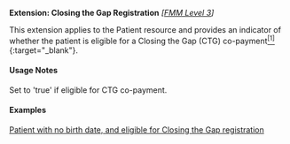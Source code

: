 **Extension: Closing the Gap Registration** *[[FMM Level 3](guidance.html)]*

This extension applies to the Patient resource and provides an indicator of whether the patient is eligible for a Closing the Gap (CTG) co-payment[<sup>[1]</sup>](https://meteor.aihw.gov.au/content/index.phtml/itemId/603671){:target="_blank"}.

#### Usage Notes
Set to 'true' if eligible for CTG co-payment.

#### Examples

[Patient with no birth date, and eligible for Closing the Gap registration](Patient-example2.html)